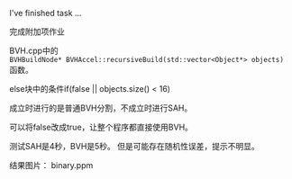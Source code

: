 
I've finished task ...

完成附加项作业

BVH.cpp中的  
`BVHBuildNode* BVHAccel::recursiveBuild(std::vector<Object*> objects)`  
函数。

else块中的条件if(false || objects.size() < 16)

成立时进行的是普通BVH分割，不成立时进行SAH。

可以将false改成true，让整个程序都直接使用BVH。


测试SAH是4秒，BVH是5秒。 但是可能存在随机性误差，提示不明显。

结果图片： binary.ppm

